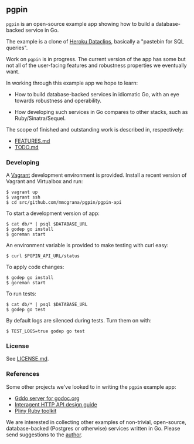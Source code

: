## pgpin

`pgpin` is an open-source example app showing how to build
a database-backed service in Go.

The example is a clone of [Heroku Dataclips](https://dataclips.heroku.com),
basically a "pastebin for SQL queries".

Work on `pgpin` is in progress. The current version of the app has
some but not all of the user-facing features and robustness
properties we eventually want.

In working through this example app we hope to learn:

* How to build database-backed services in idiomatic Go, with an
  eye towards robustness and operability.

* How developing such services in Go compares to other
  stacks, such as Ruby/Sinatra/Sequel.

The scope of finished and outstanding work is described in,
respectively:

* [FEATURES.md](FEATURES.md)
* [TODO.md](TODO.md)

### Developing

A [Vagrant](http://www.vagrantup.com/) development
environment is provided. Install a recent version of Vagrant
and Virtualbox and run:

```console
$ vagrant up
$ vagrant ssh
$ cd src/github.com/mmcgrana/pgpin/pgpin-api
```

To start a development version of app:

```console
$ cat db/* | psql $DATABASE_URL
$ godep go install
$ goreman start
```

An environment variable is provided to make testing with
curl easy:

```console
$ curl $PGPIN_API_URL/status
```

To apply code changes:

```console
$ godep go install
$ goreman start
```

To run tests:

```console
$ cat db/* | psql $DATABASE_URL
$ godep go test
```

By default logs are silenced during tests. Turn them on
with:

```console
$ TEST_LOGS=true godep go test
```

### License

See [LICENSE.md](LICENSE.md).

### References

Some other projects we've looked to in writing the `pgpin`
example app:

* [Gddo server for godoc.org](https://github.com/golang/gddo)
* [Interagent HTTP API design guide](https://github.com/interagent/http-api-design)
* [Pliny Ruby toolkit](https://github.com/interagent/pliny)

We are interested in collecting other examples of non-trivial,
open-source, database-backed (Postgres or otherwise) services
written in Go. Please send suggestions to the
[author](https://twitter.com/mmcgrana).
